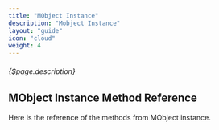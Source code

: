 ```yaml
---
title: "MObject Instance"
description: "Mobject Instance"
layout: "guide"
icon: "cloud"
weight: 4
---
```


###### {$page.description}

<article id="1">

## MObject Instance Method Reference

Here is the reference of the methods from MObject instance.

</article>
